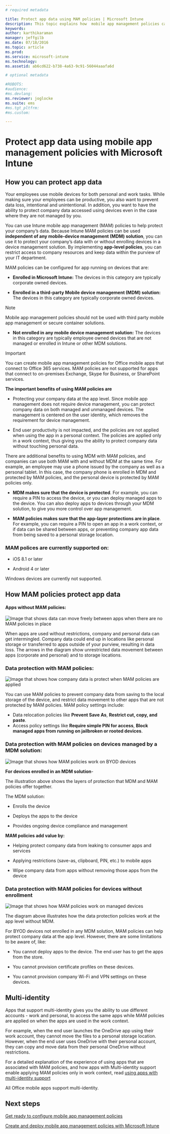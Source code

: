 ```yaml
---
# required metadata

title: Protect app data using MAM policies | Microsoft Intune
description: This topic explains how  mobile app management policies can help protect your company data, prevent data loss, and keep personal and work information separate.
keywords:
author: karthikaraman
manager: jeffgilb
ms.date: 07/18/2016
ms.topic: article
ms.prod:
ms.service: microsoft-intune
ms.technology:
ms.assetid: ab6cd622-b738-4a63-9c91-56044aaafa6d

# optional metadata

#ROBOTS:
#audience:
#ms.devlang:
ms.reviewer: joglocke
ms.suite: ems
#ms.tgt_pltfrm:
#ms.custom:

---
```


# Protect app data using mobile app management policies with Microsoft Intune

## How you can protect app data
Your employees use mobile devices for both personal and work tasks.  While making sure your employees can be productive, you also want to prevent data loss, intentional and unintentional.  In addition, you want to have the ability to protect company data accessed using devices even in the case where they are not managed by you.

You can use Intune mobile app management (MAM) policies to help protect your company’s data. Because Intune MAM policies can be used **independent of any mobile-device management (MDM) solution**, you can use it to protect your company’s data with or without enrolling devices in a device management solution. By implementing **app-level policies**, you can restrict access to company resources and keep data within the purview of your IT department.

MAM policies can be configured for app running on devices that are:

- **Enrolled in Microsoft Intune:** The devices in this category are typically corporate owned devices.

-   **Enrolled in a third-party Mobile device management (MDM)  solution:**   The devices in this category are typically corporate owned devices.

  > [!NOTE]
  > Mobile app management policies should not be used with third party mobile app management  or secure container solutions.

-   **Not enrolled in any mobile device management solution:**  The devices in this category are typically employee owned devices that are not managed or enrolled in Intune or other MDM solutions.

> [!IMPORTANT]
> You can create mobile app management policies for Office mobile apps that connect to Office 365 services. MAM policies are not supported for apps that connect to on-premises Exchange, Skype for Business, or SharePoint services.

**The important benefits of using MAM policies are**

-   Protecting your company data at the app level.  Since mobile app management does not require device management, you can protect company data on both managed and unmanaged devices. The management is centered on the user identity, which removes the requirement for device management.

-   End user productivity is not impacted, and the policies are not applied when using the app in a personal context.  The policies are applied only in a work context, thus giving you the ability to protect company data without touching personal data.

There are additional benefits to using MDM with MAM  policies, and companies can use both MAM with and without MDM at the same time. For example, an employee may use a phone issued by the company as well as a personal tablet.  In this case, the company phone is enrolled in MDM and protected by MAM policies, and the personal device is protected by MAM policies only.

- **MDM makes sure that the device is protected**.  For example, you can require a PIN to access the device, or you can deploy managed apps to the device. You can also deploy apps to devices through your MDM solution, to give you more control over app management.

- **MAM policies makes sure that the app-layer protections are in place**. For example, you can require a PIN to open an app in a work context, or if data can be shared between apps, or preventing company app data from being saved to a personal storage location.


### MAM polices are currently supported on:
-   iOS 8.1 or later

-   Android 4 or later

Windows devices are currently not supported.
##  How MAM policies protect app data

####  Apps without MAM policies:

![Image that shows data can move freely between apps when there are no MAM policies in place](../media/Apps_without_MAM_policies.png)

When apps are used without restrictions, company and personal data can get intermingled.  Company data could end up in locations like personal storage or transferred to apps outside of your  purview,  resulting in data loss. The arrows in the diagram show unrestricted data movement between apps (corporate and personal) and to storage locations.

### Data protection with MAM policies:

![Image that shows how company data is protect when MAM policies are applied ](../media/Apps_with_mobile_app_policies.png)

You can use MAM policies to prevent company data from saving to the local storage of the device, and restrict data movement to other apps that are not protected by MAM policies. MAM policy settings include:
- Data relocation policies like
 **Prevent Save As**, **Restrict cut, copy, and paste**.
- Access policy settings like **Require simple PIN for access**, **Block managed apps from running on jailbroken or rooted devices**.

### Data protection with MAM policies on devices managed by a MDM solution:

![Image that shows how MAM policies work on BYOD devices](../media/MAM_BYOD_November.png)

**For devices enrolled in an MDM solution**-

The illustration above shows the layers of protection that MDM and MAM policies offer together.

The MDM solution:

-   Enrolls the device

-   Deploys the apps to the device

-   Provides ongoing device compliance and management

**MAM policies add value by:**

-   Helping protect  company data from leaking to consumer apps and services

-   Applying restrictions (save-as, clipboard, PIN, etc.) to mobile apps

-   Wipe company data from apps without removing those apps from the device


### Data protection with MAM policies for devices without enrollment

![Image that shows how MAM policies work on managed devices](../media/MAM_ManagedDevices_November.png)

The diagram above illustrates how the data protection policies work at the app level without MDM.

For BYOD devices not enrolled in any MDM solution, MAM policies can help protect company data at the app level.
However, there are some limitations to be aware of, like:

-   You cannot deploy apps to the device.  The end user has to get the apps from the store.

-   You cannot provision certificate profiles on these devices.

-   You cannot provision company Wi-Fi and VPN settings on these devices.


## Multi-identity

Apps that support multi-identity gives you the ability to use different accounts - work and personal, to access the same apps while MAM policies are applied on when the apps are used in the work context.  

For example, when the end user launches the OneDrive app using their work account, they cannot move the files to a personal storage location. However, when the end user uses OneDrive with their personal account, they can copy and move data from their personal OneDrive without restrictions.  

For a detailed explanation of the experience of using apps that are associated with MAM policies, and how apps with Multi-identity support enable applying MAM policies only in work context, read [using apps with multi-identity support](end-user-experience-for-mam-enabled-apps-with-microsoft-intune.md#using-apps-with-multi-identity-support)

All Office mobile apps support multi-identity.

##  Next steps
[Get ready to configure mobile app management policies](get-ready-to-configure-mobile-app-management-policies-with-microsoft-intune.md)

[Create and deploy mobile app management policies with Microsoft Intune](create-and-deploy-mobile-app-management-policies-with-microsoft-intune.md)
